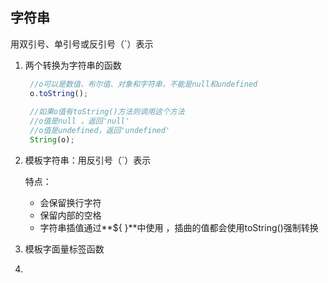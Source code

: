 ## 字符串

用双引号、单引号或反引号（`）表示

1. 两个转换为字符串的函数

   ```javascript
   	//o可以是数值、布尔值、对象和字符串，不能是null和undefined
   	o.toString();
   	
   	//如果o值有toString()方法则调用这个方法
   	//o值是null ，返回'null'
   	//o值是undefined，返回'undefined'
   	String(o);
   ```

2. 模板字符串：用反引号（`）表示

   特点：

   * 会保留换行字符
   * 保留内部的空格
   * 字符串插值通过**${ }**中使用 ，插曲的值都会使用toString()强制转换

3. 模板字面量标签函数
4. 

